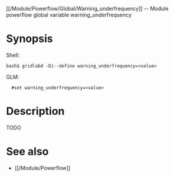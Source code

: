 [[/Module/Powerflow/Global/Warning_underfrequency]] -- Module powerflow global variable warning_underfrequency

# Synopsis

Shell:

~~~
bash$ gridlabd -D|--define warning_underfrequency=<value>
~~~

GLM:

~~~
  #set warning_underfrequency=<value>
~~~

# Description

TODO

# See also

* [[/Module/Powerflow]]
